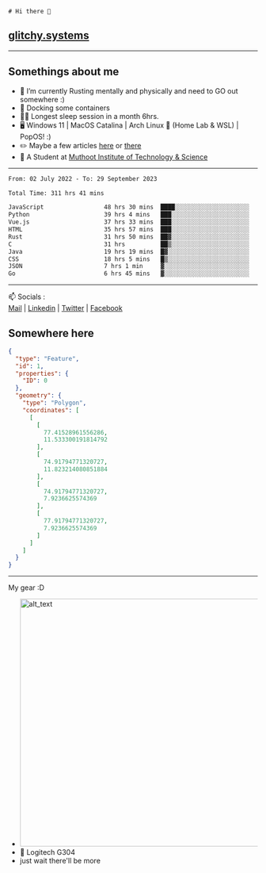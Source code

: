```
# Hi there 👋
```
## [glitchy.systems](https://glitchy.systems)
---

## Somethings about me



- 🌱 I’m currently Rusting mentally and physically and need to GO out somewhere :)
- 🐋 Docking some containers
- 😶‍🌫️ Longest sleep session in a month 6hrs.
- 🖥️ Windows 11 | MacOS Catalina | Arch Linux 🦩 (Home Lab & WSL) | PopOS! :)
- ✏️ Maybe a few articles [here](https://medium.com/@advaithnarayanan8) or [there](https://medium.com/@advaithnarayanan8)
- 📑 A Student at [Muthoot Institute of Technology & Science](https://mgmits.ac.in/)



---

<!--START_SECTION:waka-->

```txt
From: 02 July 2022 - To: 29 September 2023

Total Time: 311 hrs 41 mins

JavaScript                 48 hrs 30 mins  ████░░░░░░░░░░░░░░░░░░░░░   15.56 %
Python                     39 hrs 4 mins   ███░░░░░░░░░░░░░░░░░░░░░░   12.54 %
Vue.js                     37 hrs 33 mins  ███░░░░░░░░░░░░░░░░░░░░░░   12.05 %
HTML                       35 hrs 57 mins  ███░░░░░░░░░░░░░░░░░░░░░░   11.54 %
Rust                       31 hrs 50 mins  ██▓░░░░░░░░░░░░░░░░░░░░░░   10.21 %
C                          31 hrs          ██▒░░░░░░░░░░░░░░░░░░░░░░   09.95 %
Java                       19 hrs 19 mins  █▓░░░░░░░░░░░░░░░░░░░░░░░   06.20 %
CSS                        18 hrs 5 mins   █▒░░░░░░░░░░░░░░░░░░░░░░░   05.80 %
JSON                       7 hrs 1 min     ▓░░░░░░░░░░░░░░░░░░░░░░░░   02.25 %
Go                         6 hrs 45 mins   ▓░░░░░░░░░░░░░░░░░░░░░░░░   02.17 %
```

<!--END_SECTION:waka-->

---

📫 Socials :<br>
[Mail](mailto:advaithnarayanan8@gmail.com) | [Linkedin](https://www.linkedin.com/in/advaith-narayanan-a72152214/) | [Twitter](https://twitter.com/advaithnarayan) | [Facebook](https://screenmessage.com/qinq)

## Somewhere here

```geojson
{
  "type": "Feature",
  "id": 1,
  "properties": {
    "ID": 0
  },
  "geometry": {
    "type": "Polygon",
    "coordinates": [
      [
        [
          77.41528961556286,
          11.533300191814792
        ],
        [
          74.91794771320727,
          11.823214080851884
        ],
        [
          74.91794771320727,
          7.9236625574369
        ],
        [
          77.91794771320727,
          7.9236625574369
        ]
      ]
    ]
  }
}
```


--- 
My gear :D

- [<img alt="alt_text" width="500px" src="https://valid.x86.fr/cache/banner/xv24bv-6.png" />](https://valid.x86.fr/xv24bv)
- 🐁 Logitech G304
- just wait there'll be more

